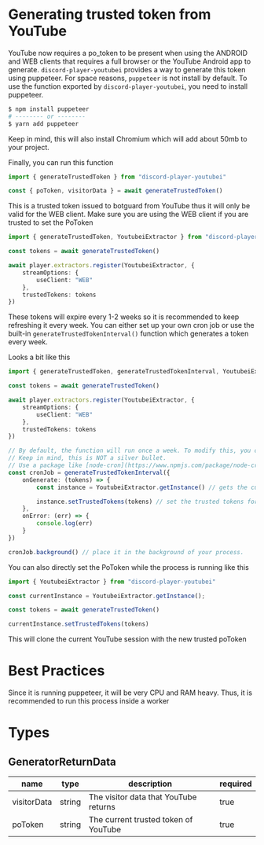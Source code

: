 # Generating trusted token from YouTube

YouTube now requires a po_token to be present when using the ANDROID and WEB clients that requires a full browser or the YouTube Android app to generate. `discord-player-youtubei` provides a way to generate this token using puppeteer. For space reasons, `puppeteer` is not install by default. To use the function exported by `discord-player-youtubei`, you need to install puppeteer.

```bash
$ npm install puppeteer
# -------- or --------
$ yarn add puppeteer
```

Keep in mind, this will also install Chromium which will add about 50mb to your project.

Finally, you can run this function

```ts
import { generateTrustedToken } from "discord-player-youtubei"

const { poToken, visitorData } = await generateTrustedToken()
```

This is a trusted token issued to botguard from YouTube thus it will only be valid for the WEB client. Make sure you are using the WEB client if you are trusted to set the PoToken

```ts
import { generateTrustedToken, YoutubeiExtractor } from "discord-player-youtubei"

const tokens = await generateTrustedToken()

await player.extractors.register(YoutubeiExtractor, {
    streamOptions: {
        useClient: "WEB"
    },
    trustedTokens: tokens
})
```

These tokens will expire every 1-2 weeks so it is recommended to keep refreshing it every week. You can either set up your own cron job or use the built-in `generateTrustedTokenInterval()` function which generates a token every week.

Looks a bit like this

```ts
import { generateTrustedToken, generateTrustedTokenInterval, YoutubeiExtractor } from "discord-player-youtubei"

const tokens = await generateTrustedToken()

await player.extractors.register(YoutubeiExtractor, {
    streamOptions: {
        useClient: "WEB"
    },
    trustedTokens: tokens
})

// By default, the function will run once a week. To modify this, you can set the `interval` to a number in milliseconds
// Keep in mind, this is NOT a silver bullet.
// Use a package like [node-cron](https://www.npmjs.com/package/node-cron) to properly schedule your PoToken generation crons.
const cronJob = generateTrustedTokenInterval({
    onGenerate: (tokens) => {
        const instance = YoutubeiExtractor.getInstance() // gets the current instance of YoutubeiExtractor

        instance.setTrustedTokens(tokens) // set the trusted tokens for the current instance
    },
    onError: (err) => {
        console.log(err)
    }
})

cronJob.background() // place it in the background of your process.
```

You can also directly set the PoToken while the process is running like this

```ts
import { YoutubeiExtractor } from "discord-player-youtubei"

const currentInstance = YoutubeiExtractor.getInstance();

const tokens = await generateTrustedToken()

currentInstance.setTrustedTokens(tokens)
```

This will clone the current YouTube session with the new trusted poToken

# Best Practices

Since it is running puppeteer, it will be very CPU and RAM heavy. Thus, it is recommended to run this process inside a worker

# Types

## GeneratorReturnData

| name | type | description | required |
| ---- | ---- | ----------- | -------- |
| visitorData | string | The visitor data that YouTube returns | true |
| poToken | string | The current trusted token of YouTube | true |